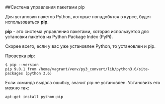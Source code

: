 ##Система управления пакетами pip

Для установки пакетов Python, которые понадобятся в курсе, будет использоваться __pip__.

__pip__ - это система управления пакетами, которая используется для установки пакетов из Python Package Index (PyPi).


Скорее всего, если у вас уже установлен Python, то установлен и pip.

Проверка pip:
```
$ pip --version
pip 9.0.1 from /home/vagrant/venv/py3_convert/lib/python3.6/site-packages (python 3.6)
```

Если команда выдала ошибку, значит pip не установлен. Установить его можно так:
```bash
apt-get install python-pip
```


